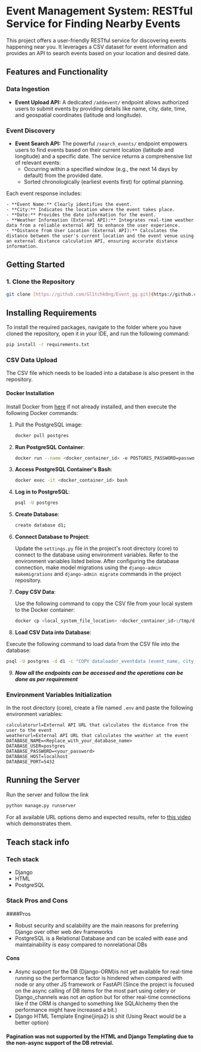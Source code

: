 # Event Management System: RESTful Service for Finding Nearby Events

This project offers a user-friendly RESTful service for discovering events happening near you. It leverages a CSV dataset for event information and provides an API to search events based on your location and desired date.

## Features and Functionality

### Data Ingestion

* **Event Upload API:** A dedicated `/addevent/` endpoint allows authorized users to submit events by providing details like name, city, date, time, and geospatial coordinates (latitude and longitude).

### Event Discovery

* **Event Search API:** The powerful `/search_events/` endpoint empowers users to find events based on their current location (latitude and longitude) and a specific date. The service returns a comprehensive list of relevant events:
    - Occurring within a specified window (e.g., the next 14 days by default) from the provided date.
    - Sorted chronologically (earliest events first) for optimal planning.

Each event response includes:

    - **Event Name:** Clearly identifies the event.
    - **City:** Indicates the location where the event takes place.
    - **Date:** Provides the date information for the event.
    - **Weather Information (External API):** Integrates real-time weather data from a reliable external API to enhance the user experience.
    - **Distance from User Location (External API):** Calculates the distance between the user's current location and the event venue using an external distance calculation API, ensuring accurate distance information.

## Getting Started

### 1. Clone the Repository

```bash
git clone [https://github.com/Gl1tchk0ng/Event_gg.git](https://github.com/Gl1tchk0ng/Event_gg.git)
```
## Installing Requirements

To install the required packages, navigate to the folder where you have cloned the repository, open it in your IDE, and run the following command:

```bash
pip install -r requirements.txt
```
### CSV Data Upload

The CSV file which needs to be loaded into a database is also present in the repository.

#### Docker Installation

Install Docker from [here](<https://docs.docker.com/engine/install/>) if not already installed, and then execute the following Docker commands:

1. Pull the PostgreSQL image:
   
   ```bash
   docker pull postgres
   ```

2. **Run PostgreSQL Container**:
   
   ```bash
   docker run --name <docker_container_id> -e POSTGRES_PASSWORD=password -d -p 5432:5432 postgres
   ```
3. **Access PostgreSQL Container's Bash**:

   ```bash
   docker exec -it <docker_container_id> bash
   ```
4. **Log in to PostgreSQL**:
   
   ```bash
   psql -U postgres
   ```
5. **Create Database**:
   
   ```bash
   create database d1;
   ```
6. **Connect Database to Project**:

   Update the `settings.py` file in the project's root directory (core) to connect to the database using environment variables. Refer to the environment variables listed below. After configuring the database connection, make model migrations using the `django-admin makemigrations` and `django-admin migrate` commands in the project repository.

7. **Copy CSV Data**:
   
   Use the following command to copy the CSV file from your local system to the Docker container:

   ```bash
   docker cp <local_system_file_location> <docker_container_id>:/tmp/dataset
   ```
8.  **Load CSV Data into Database**:
   
   Execute the following command to load data from the CSV file into the database:

   ```bash
   psql -U postgres -d d1 -c "COPY dataloader_eventdata (event_name, city_name, date, time, latitude, longitude) FROM '/tmp/dataset' DELIMITER ',' CSV HEADER;"
  ```
9. ***Now all the endpoints can be accessed and the operations can be done as per requirement***
### Environment Variables Initialization

In the root directory (core), create a file named `.env` and paste the following environment variables:

```plaintext
calculatorurl=External API URL that calculates the distance from the user to the event
weatherurl=External API URL that calculates the weather at the event
DATABASE_NAME=<Replace_with_your_database_name>
DATABASE_USER=postgres
DATABASE_PASSWORD=<your_password>
DATABASE_HOST=localhost
DATABASE_PORT=5432
```
## Running the Server

Run the server and follow the link 
```bash 
python manage.py runserver
```
For all available URL options demo and expected results, refer to [this video](<link>) which demonstrates them.

## Teach stack info
### Tech stack
- Django
- HTML
- PostgreSQL
### Stack Pros and Cons
####Pros
- Robust security and scalability are the main reasons for preferring Django over other web dev frameworks
- PostgreSQL is a Relational Database and can be scaled with ease and maintainability is easy compared to nonrelational DBs
#### Cons
- Async support for the DB (Django-ORM)is not yet available for real-time running so the performance factor is hindered when compared with node or any other JS framework or FastAPI (Since the project is focused on the async calling of DB items for the most part using celery or Django_channels was not an option but for other real-time connections like if the ORM is changed to something like SQLAlchemy then the performance might have increased a bit.)
- Django HTML Template Engine(jinja2) is shit (Using React would be a better option)
#### Pagination was not supported by the HTML and Django Templating due to the non-async support of the DB retrevial. 
